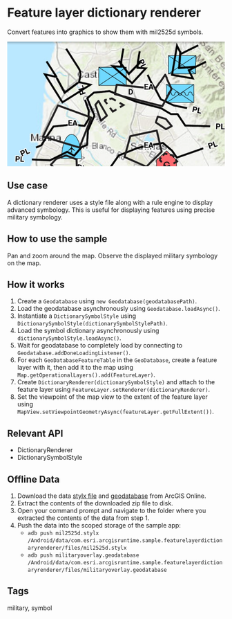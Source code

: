 # Feature layer dictionary renderer

Convert features into graphics to show them with mil2525d symbols.

![Image of feature layer dictionary renderer](feature-layer-dictionary-renderer.png)

## Use case

A dictionary renderer uses a style file along with a rule engine to display advanced symbology. This is useful for displaying features using precise military symbology.

## How to use the sample

Pan and zoom around the map. Observe the displayed military symbology on the map.

## How it works

1. Create a `Geodatabase` using `new Geodatabase(geodatabasePath)`.
2. Load the geodatabase asynchronously using `Geodatabase.loadAsync()`.
3. Instantiate a `DictionarySymbolStyle`  using `DictionarySymbolStyle(dictionarySymbolStylePath)`.
4. Load the symbol dictionary asynchronously using `dictionarySymbolStyle.loadAsync()`.
5. Wait for geodatabase to completely load by connecting to `Geodatabase.addDoneLoadingListener()`.
6. For each `GeoDatabaseFeatureTable` in the `GeoDatabase`, create a feature layer with it, then add it to the map using `Map.getOperationalLayers().add(FeatureLayer)`.
7. Create `DictionaryRenderer(dictionarySymbolStyle)` and attach to the feature layer using `FeatureLayer.setRenderer(dictionaryRenderer)`.
8. Set the viewpoint of the map view to the extent of the feature layer using `MapView.setViewpointGeometryAsync(featureLayer.getFullExtent())`.

## Relevant API

* DictionaryRenderer
* DictionarySymbolStyle

## Offline Data

1. Download the data [stylx file](https://www.arcgis.com/home/item.html?id=c78b149a1d52414682c86a5feeb13d30) and [geodatabase](https://www.arcgis.com/home/item.html?id=e0d41b4b409a49a5a7ba11939d8535dc) from ArcGIS Online.
2. Extract the contents of the downloaded zip file to disk.
3. Open your command prompt and navigate to the folder where you extracted the contents of the data from step 1.
4. Push the data into the scoped storage of the sample app:
 	* `adb push mil2525d.stylx /Android/data/com.esri.arcgisruntime.sample.featurelayerdictionaryrenderer/files/mil2525d.stylx`
	* `adb push militaryoverlay.geodatabase /Android/data/com.esri.arcgisruntime.sample.featurelayerdictionaryrenderer/files/militaryoverlay.geodatabase`

## Tags

military, symbol
